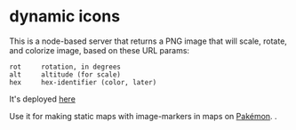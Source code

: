# dynamic icons

This is a node-based server that returns a PNG image that will scale, rotate, and colorize image, based on these URL params:

```
rot     rotation, in degrees
alt     altitude (for scale)
hex     hex-identifier (color, later)
```

It's deployed [here](https://dynamic-icons.vercel.app/api?alt=30000)

Use it for making static maps with image-markers in maps on [Pakémon](https://github.com/notnullgames//pakemon).
.
